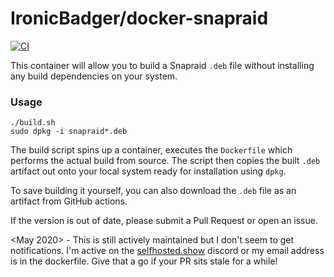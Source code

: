 # IronicBadger/docker-snapraid

[![CI](https://github.com/IronicBadger/docker-snapraid/actions/workflows/ci.yml/badge.svg)](https://github.com/IronicBadger/docker-snapraid/actions/workflows/ci.yml)

This container will allow you to build a Snapraid `.deb` file without installing any build dependencies on your system.

### Usage

```
./build.sh
sudo dpkg -i snapraid*.deb
```

The build script spins up a container, executes the `Dockerfile` which performs the actual build from source. The script then copies the built `.deb` artifact out onto your local system ready for installation using `dpkg`.

To save building it yourself, you can also download the `.deb` file as an artifact from GitHub actions.

If the version is out of date, please submit a Pull Request or open an issue.

<May 2020> - This is still actively maintained but I don't seem to get notifications. I'm active on the [selfhosted.show](https://selfhosted.show/discord) discord or my email address is in the dockerfile. Give that a go if your PR sits stale for a while!
